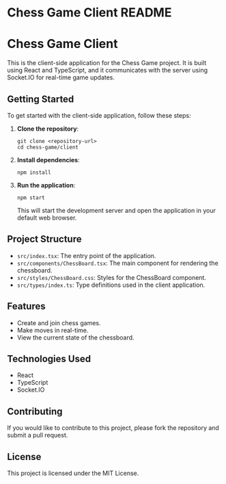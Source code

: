 # Chess Game Client README

# Chess Game Client

This is the client-side application for the Chess Game project. It is built using React and TypeScript, and it communicates with the server using Socket.IO for real-time game updates.

## Getting Started

To get started with the client-side application, follow these steps:

1. **Clone the repository**:
   ```
   git clone <repository-url>
   cd chess-game/client
   ```

2. **Install dependencies**:
   ```
   npm install
   ```

3. **Run the application**:
   ```
   npm start
   ```

   This will start the development server and open the application in your default web browser.

## Project Structure

- `src/index.tsx`: The entry point of the application.
- `src/components/ChessBoard.tsx`: The main component for rendering the chessboard.
- `src/styles/ChessBoard.css`: Styles for the ChessBoard component.
- `src/types/index.ts`: Type definitions used in the client application.

## Features

- Create and join chess games.
- Make moves in real-time.
- View the current state of the chessboard.

## Technologies Used

- React
- TypeScript
- Socket.IO

## Contributing

If you would like to contribute to this project, please fork the repository and submit a pull request. 

## License

This project is licensed under the MIT License.